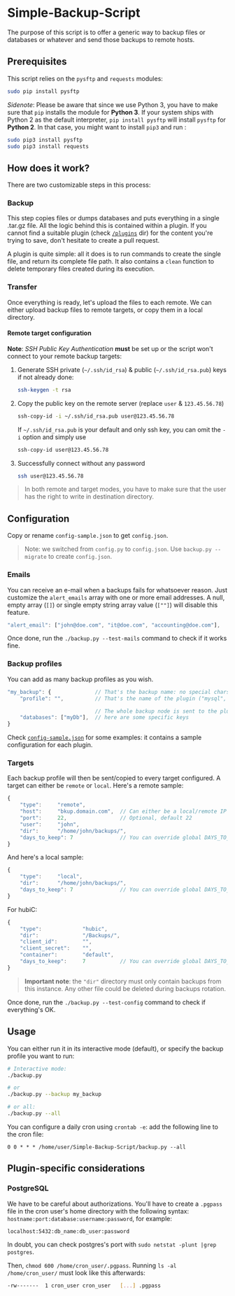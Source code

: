 # Simple-Backup-Script
The purpose of this script is to offer a generic way to backup files or databases or whatever and send those backups to remote hosts.

## Prerequisites
This script relies on the `pysftp` and `requests`  modules:

```bash
sudo pip install pysftp
```

*Sidenote*: Please be aware that since we use Python 3, you have to make sure that `pip` installs the module for **Python 3**.
If your system ships with Python 2 as the default interpreter, `pip install pysftp` will install `pysftp` for **Python 2**.
In that case, you might want to install `pip3` and run :

```bash
sudo pip3 install pysftp
sudo pip3 install requests
```


## How does it work?
There are two customizable steps in this process:

### Backup
This step copies files or dumps databases and puts everything in a single .tar.gz file.
All the logic behind this is contained within a plugin. If you cannot find a suitable plugin (check [`/plugins`](/plugins) dir)
for the content you're trying to save, don't hesitate to create a pull request.

A plugin is quite simple: all it does is to run commands to create the single file, and return its complete file path.
It also contains a `clean` function to delete temporary files created during its execution.

### Transfer
Once everything is ready, let's upload the files to each remote. We can either upload backup files to remote targets, or copy them in a local directory.

#### Remote target configuration
**Note**: *SSH Public Key Authentication* **must** be set up or the script won't connect to your remote backup targets:

1. Generate SSH private (`~/.ssh/id_rsa`) & public (`~/.ssh/id_rsa.pub`) keys if not already done:

    ```bash
    ssh-keygen -t rsa
    ```

2. Copy the public key on the remote server (replace `user` & `123.45.56.78`)

    ```bash
    ssh-copy-id -i ~/.ssh/id_rsa.pub user@123.45.56.78
    ```

    If `~/.ssh/id_rsa.pub` is your default and only ssh key, you can omit the `-i` option and simply use

    ```bash
    ssh-copy-id user@123.45.56.78
    ```

3. Successfully connect without any password

    ```bash
    ssh user@123.45.56.78
    ```

> In both remote and target modes, you have to make sure that the user has the right to write in destination directory.

## Configuration
Copy or rename `config-sample.json` to get `config.json`.

> Note: we switched from `config.py` to `config.json`. Use `backup.py --migrate` to create `config.json`.

### Emails
You can receive an e-mail when a backups fails for whatsoever reason. Just customize the `alert_emails` array
with one or more email addresses. A null, empty array (`[]`) or single empty string array value (`[""]`) will disable
this feature.

```js
"alert_email": ["john@doe.com", "it@doe.com", "accounting@doe.com"],
```

Once done, run the `./backup.py --test-mails` command to check if it works fine.

### Backup profiles
You can add as many backup profiles as you wish.

```js
"my_backup": {              // That's the backup name: no special chars nor spaces please
    "profile": "",          // That's the name of the plugin ("mysql", "filesystem" or whatever)

                            // The whole backup node is sent to the plugin:
    "databases": ["myDb"],  // here are some specific keys
}
```

Check [`config-sample.json`](config-sample.json) for some examples: it contains a sample configuration for each plugin.

### Targets
Each backup profile will then be sent/copied to every target configured. A target can either be `remote` or `local`. Here's a remote sample:

```js
{
    "type":     "remote",
    "host":     "bkup.domain.com",  // Can either be a local/remote IP address
    "port":     22,                 // Optional, default 22
    "user":     "john",
    "dir":      "/home/john/backups/",
    "days_to_keep": 7               // You can override global DAYS_TO_KEEP for each target
}
```

And here's a local sample:

```js
{
    "type":     "local",
    "dir":      "/home/john/backups/",
    "days_to_keep": 7               // You can override global DAYS_TO_KEEP for each target
}
```

For hubiC:

```js
{
    "type":             "hubic",
    "dir":              "/Backups/",
    "client_id":        "",
    "client_secret":    "",
    "container":        "default",
    "days_to_keep":     7           // You can override global DAYS_TO_KEEP for each target
}
```


> **Important note**: the `"dir"` directory must only contain backups from this instance. Any other file could be deleted during backups rotation.

Once done, run the `./backup.py --test-config` command to check if everything's OK.

## Usage
You can either run it in its interactive mode (default), or specify the backup profile you want to run:

```bash
# Interactive mode:
./backup.py

# or
./backup.py --backup my_backup

# or all:
./backup.py --all
```

You can configure a daily cron using `crontab -e`: add the following line to the cron file:

```
0 0 * * * /home/user/Simple-Backup-Script/backup.py --all
```

## Plugin-specific considerations
### PostgreSQL
We have to be careful about authorizations. You'll have to create a `.pgpass` file in the cron user's home directory with the
following syntax: `hostname:port:database:username:password`, for example:

```
localhost:5432:db_name:db_user:password
```

In doubt, you can check postgres's port with `sudo netstat -plunt |grep postgres`.

Then, `chmod 600 /home/cron_user/.pgpass`. Running `ls -al /home/cron_user/` must look like this afterwards:

```bash
-rw-------  1 cron_user cron_user   [...] .pgpass
```
